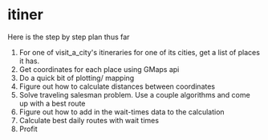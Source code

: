 # itiner

Here is the step by step plan thus far

1. For one of visit_a_city's itineraries for one of its cities, get a list of places it has.
2. Get coordinates for each place using GMaps api
3. Do a quick bit of plotting/ mapping
4. Figure out how to calculate distances between coordinates
5. Solve traveling salesman problem. Use a couple algorithms and come up with a best route
6. Figure out how to add in the wait-times data to the calculation
7. Calculate best daily routes with wait times
8. Profit 